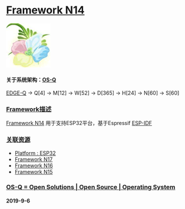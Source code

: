 ﻿# [Framework N14](https://github.com/OS-Q/N14)
[![sites](OS-Q/OS-Q.png)](http://www.OS-Q.com)
#### 关于系统架构：[OS-Q](https://github.com/OS-Q/OS-Q)
[EDGE-Q](https://github.com/OS-Q/EDGE-Q) -> Q[4] -> M[12] -> W[52] -> D[365] -> H[24] -> N[60] -> S[60]

### [Framework描述](https://github.com/OS-Q/N14/wiki) 

[Framework N14](https://github.com/OS-Q/N14) 用于支持ESP32平台，基于Espressif [ESP-IDF](https://github.com/espressif/esp-idf)

### [关联资源](https://github.com/OS-Q/)

 *  [ Platform : ESP32](https://github.com/OS-Q/H7) 
*   [Framework N17](https://github.com/OS-Q/N16)
*   [Framework N16](https://github.com/OS-Q/N16)
*   [Framework N15](https://github.com/OS-Q/N16)

### [OS-Q = Open Solutions | Open Source |  Operating System ](http://www.OS-Q.com/N14)
####  2019-9-6